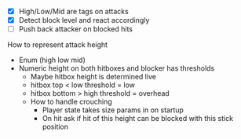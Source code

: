 - [x] High/Low/Mid are tags on attacks
- [x] Detect block level and react accordingly
- [ ] Push back attacker on blocked hits

How to represent attack height
- Enum (high low mid)
- Numeric height on both hitboxes and blocker has thresholds
	- Maybe hitbox height is determined live
	- hitbox top < low threshold = low
	- hitbox bottom > high threshold = overhead
	- How to handle crouching
		- Player state takes size params in on startup
		- On hit ask if hit of this height can be blocked with this stick position 